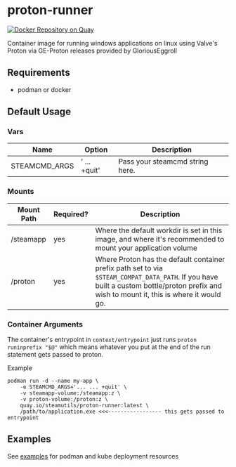 # proton-runner
[![Docker Repository on Quay](https://quay.io/repository/steamutils/proton-runner/status?token=e7714c09-d899-4026-a596-45797f70de92 "Docker Repository on Quay")](https://quay.io/repository/steamutils/proton-runner)

Container image for running windows applications on linux using Valve's Proton via GE-Proton releases provided by GloriousEggroll

## Requirements

- podman or docker

## Default Usage

### Vars
| Name | Option | Description |
| --- | --- | --- |
| STEAMCMD_ARGS | ' ... +quit' | Pass your steamcmd string here. |


### Mounts
| Mount Path | Required? | Description |
| --- | --- | --- |
| /steamapp | yes | Where the default workdir is set in this image, and where it's recommended to mount your application volume |
| /proton | yes | Where Proton has the default container prefix path set to via `$STEAM_COMPAT_DATA_PATH`. If you have built a custom bottle/proton prefix and wish to mount it, this is where it would go. |

### Container Arguments

The container's entrypoint in `context/entrypoint` just runs `proton runinprefix "$@"` which means whatever you put at the end of the run statement gets passed to proton.

Example
```
podman run -d --name my-app \
	-e STEAMCMD_ARGS='... ... +quit' \
	-v steamapp-volume:/steamapp:z \
	-v proton-volume:/proton:z \
	quay.io/steamutils/proton-runner:latest \
	/path/to/application.exe <<<----------------- this gets passed to entrypoint
```
## Examples

See [examples](examples/) for podman and kube deployment resources
